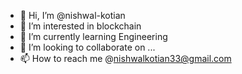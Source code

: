 - 👋 Hi, I’m @nishwal-kotian
- 👀 I’m interested in blockchain
- 🌱 I’m currently learning Engineering
- 💞️ I’m looking to collaborate on ...
- 📫 How to reach me @nishwalkotian33@gmail.com


